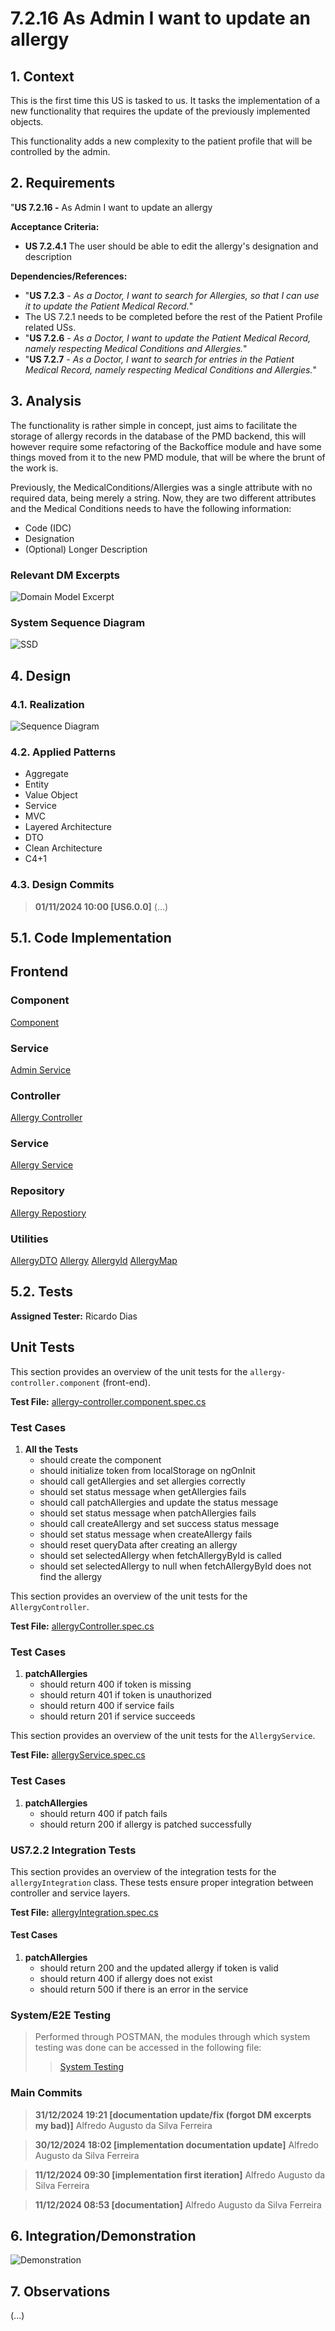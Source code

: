 # 7.2.16 As Admin I want to update an allergy

## 1. Context

This is the first time this US is tasked to us. It tasks the implementation of a new functionality that requires the update of the previously implemented objects.

This functionality adds a new complexity to the patient profile that will be controlled by the admin.

## 2. Requirements

"**US 7.2.16 -** As Admin I want to update an allergy

**Acceptance Criteria:**

- **US 7.2.4.1** The user should be able to edit the allergy's designation and description


**Dependencies/References:**

- "**US 7.2.3** - *As a Doctor, I want to search for Allergies, so that I can use it to update the Patient Medical Record.*"
- The US 7.2.1 needs to be completed before the rest of the Patient Profile related USs.
- "**US 7.2.6** - *As a Doctor, I want to update the Patient Medical Record, namely respecting Medical Conditions and Allergies.*"
- "**US 7.2.7** - *As a Doctor, I want to search for entries in the Patient Medical Record, namely respecting Medical Conditions and Allergies.*"

## 3. Analysis

The functionality is rather simple in concept, just aims to facilitate the storage of allergy records in the database of the PMD backend, this will however require some refactoring of the Backoffice module and have some things moved from it to the new PMD module, that will be where the brunt of the work is.

Previously, the MedicalConditions/Allergies was a single attribute with no required data, being merely a string. Now, they are two different attributes and the Medical Conditions needs to have the following information:

- Code (IDC)
- Designation
- (Optional) Longer Description

### Relevant DM Excerpts

![Domain Model Excerpt](DM-excerpt.svg "Domain Model Excerpt")

### System Sequence Diagram

![SSD](SSD.svg "")

## 4. Design

### 4.1. Realization

![Sequence Diagram](SD.svg "")

### 4.2. Applied Patterns

- Aggregate
- Entity
- Value Object
- Service
- MVC
- Layered Architecture
- DTO
- Clean Architecture
- C4+1

### 4.3. Design Commits

> **01/11/2024 10:00 [US6.0.0]** (...)
>



## 5.1. Code Implementation

## Frontend

### Component

[Component](../../../frontend/src/app/Admin/allergy-control/allergy-controller/allergy-controller.component.css)

### Service

[Admin Service](../../../frontend/src/app/Admin/admin.service.ts)

### Controller

[Allergy Controller](../../../PMD/src/controllers/allergyController.ts)

### Service

[Allergy Service](../../../PMD/src/services/allergyService.ts)

### Repository

[Allergy Repostiory](../../../PMD/src/repos/allergyRepo.ts)

### Utilities

[AllergyDTO](../../../PMD/src/dto/IAllergyDTO.ts)
[Allergy](../../../PMD/src/domain/Allergy.ts)
[AllergyId](../../../PMD/src/domain/AllergyId.ts)
[AllergyMap](../../../PMD/src/mappers/AllergyMap.ts)

## 5.2. Tests

**Assigned Tester:** Ricardo Dias

## Unit Tests

This section provides an overview of the unit tests for the `allergy-controller.component` (front-end).

**Test File:** [allergy-controller.component.spec.cs](../../..frontend/src/app/Admin/allergy-control/allergy-controller/allergy-controller.component.spec.ts)

### Test Cases

1. **All the Tests**
   - should create the component
   - should initialize token from localStorage on ngOnInit
   - should call getAllergies and set allergies correctly
   - should set status message when getAllergies fails
   - should call patchAllergies and update the status message
   - should set status message when patchAllergies fails
   - should call createAllergy and set success status message
   - should set status message when createAllergy fails
   - should reset queryData after creating an allergy
   - should set selectedAllergy when fetchAllergyById is called
   - should set selectedAllergy to null when fetchAllergyById does not find the allergy

This section provides an overview of the unit tests for the `AllergyController`.

**Test File:** [allergyController.spec.cs](../../../PMD/tests/unit/controller/allergyController.spec.ts)

### Test Cases

1. **patchAllergies**
   - should return 400 if token is missing
   - should return 401 if token is unauthorized
   - should return 400 if service fails
   - should return 201 if service succeeds

This section provides an overview of the unit tests for the `AllergyService`.

**Test File:** [allergyService.spec.cs](../../../PMD/tests/unit/services/allergyService.spec.ts)

### Test Cases

1. **patchAllergies**
   - should return 400 if patch fails
   - should return 200 if allergy is patched successfully

### US7.2.2 Integration Tests

This section provides an overview of the integration tests for the `allergyIntegration` class. These tests ensure proper integration between controller and service layers.

**Test File:** [allergyIntegration.spec.cs](../../../PMD/tests/integration/allergyIntegration.spec.ts)

#### Test Cases

1. **patchAllergies**
   - should return 200 and the updated allergy if token is valid
   - should return 400 if allergy does not exist
   - should return 500 if there is an error in the service

### System/E2E Testing

> Performed through POSTMAN, the modules through which system testing was done can be accessed in the following file:
>>[System Testing](../../../backoffice/test/SystemTest/Allergies-Testing.postman_collection.json)

### Main Commits

> **31/12/2024 19:21 [documentation update/fix (forgot DM excerpts my bad)]**
> Alfredo Augusto da Silva Ferreira

> **30/12/2024 18:02 [implementation documentation update]**
> Alfredo Augusto da Silva Ferreira

> **11/12/2024 09:30 [implementation first iteration]**
> Alfredo Augusto da Silva Ferreira

> **11/12/2024 08:53 [documentation]**
> Alfredo Augusto da Silva Ferreira

## 6. Integration/Demonstration

![Demonstration](demo.png)

## 7. Observations

(...)
